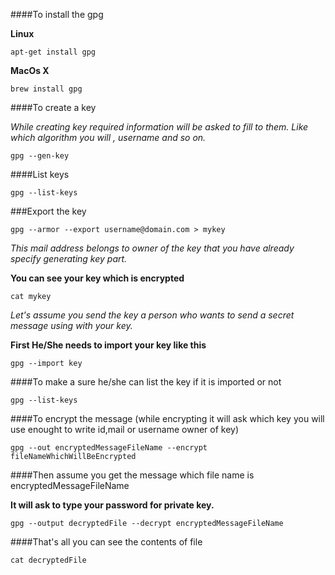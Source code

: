 ####To install the gpg

**Linux**

```
apt-get install gpg
```

**MacOs X**

```
brew install gpg
```
####To create a key 

*While creating key required information will be asked to fill to them. Like which algorithm you will , username and so on.*

```
gpg --gen-key
```
####List keys
```
gpg --list-keys
```
###Export the key
```
gpg --armor --export username@domain.com > mykey
```
*This mail address belongs to owner of the key that you have already specify generating key part.*


**You can see your key which is encrypted**

```
cat mykey
```

*Let's assume you send the key a person who wants to send a secret message using with your key.*

**First He/She needs to import your key like this**

```
gpg --import key
```

####To make a sure he/she can list the key if it is imported or not
```
gpg --list-keys
```

####To encrypt the message (while encrypting it will ask which key you will use enought to write id,mail or username owner of key)
```
gpg --out encryptedMessageFileName --encrypt fileNameWhichWillBeEncrypted
```
####Then assume you get the message which file name is encryptedMessageFileName

**It will ask to type your password for private key.**

```
gpg --output decryptedFile --decrypt encryptedMessageFileName
```

####That's all you can see the contents of file
```
cat decryptedFile
```